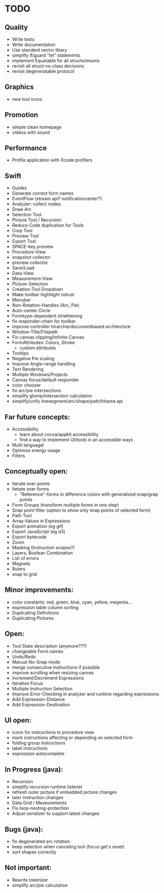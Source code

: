 TODO
====

Quality
-------
 - Write tests
 - Write documentation
 - Use standard vector libary
 - simplify if/guard "let" statements
 - implement Equatable for all structs/enums
 - revisit all struct-vs-class decisions
 - revisit degeneratable protocol

Graphics
--------
 - new tool icons

Promotion
---------
 - simple clean homepage
 - videos with sound
 
Performance
-----------
 - Profile application with Xcode profilers

Swift
-----
 - Guides
 - Generate correct form names
 - EventFlow (stream api? notificationcenter?)
 - Analyzer: collect nodes
 - Draw Arc
 - Selection Tool
 - Picture Tool / Recursion
 - Reduce Code duplication for Tools
 - Crop Tool
 - Preview Tool
 - Export Tool
 - SPACE-key preview
 - Procedure-View
 - snapshot collector
 - preview collector
 - Save/Load
 - Data-View
 - Measurement-View
 - Picture-Selection
 - Creation-Tool Dropdown
 - Make toolbar hightlight robust
 - Menubar
 - Non-Rotation-Handles (Arc, Pie)
 - Auto-center Circle
 - Formtype-dependent striehtening
 - fix responder-chain for toolbar
 - improve controller hirarchie/documentbased architecture
 - Window-Title/Filepath
 - Fix canvas clipping/Infinite Canvas
 - FormAttributes: Colors, Stroke
    - custom attributes
 - Tooltips
 - Negative Pie scaling
 - Improve Angle-range handling
 - Text Rendering
 - Multiple Windows/Projects
 - Canvas focus/default responder
 - color chooser
 - fix arc/pie intersections
 - simplify glomp/intersection calculation
 - simplify/unify linesegment/arc/shape/path/hitarea api

Far future concepts:
--------------------
 - Accessibility
    - learn about cocoa/appkit accessibility
    - find a way to implement UI/tools in an accessible ways
 - Multi languagal
 - Optimize energy usage
 - Filters

Conceptually open:
------------------
 - Iterate over points
 - Itetate over forms
    - "Reference"-forms in difference colors with generalized snap/grap points
 - Form Groups (transform multiple forms in one step)
 - Snap point filter (option to show only snap points of selected form)
 - Path Tool
 - Array-Values in Expressions
 - Export animation (eg gif)
 - Export JavaScript (eg d3)
 - Export bytecode
 - Zoom
 - Masking (Instruction scopes?)
 - Layers, Boolean Combination
 - List of errors
 - Magnets
 - Rulers
 - snap to grid

Minor improvements:
-------------------
 - color constants: red, green, blue, cyan, yellow, megenta...
 - expression table column sorting
 - Duplicating Definitions
 - Duplicating Pictures

Open:
-----
 - Tool State description (anymore???)
 - changeable Form names
 - Undo/Redo
 - Manual No-Snap mode
 - merge consecutive instructions if possible
 - improve scrolling when resizing canvas
 - Increment/Decrement Expressions
 - Iteration Focus
 - Multiple Instruction Selection
 - Improve Error-Checking in analyzer and runtime regarding expressions
 - Add Expression-Distance
 - Add Expression-Destination

UI open:
--------
 - icons for instructions in procedure view
 - mark instructions affecting or depending on selected form
 - folding group instructions
 - label instructions
 - expression autocomplete

In Progress (java):
-------------------
 - Recursion
 - simplify recursion runtime listener
 - refresh outer picture if embedded picture changes
 - later instruction changes
 - Data Grid / Measurements
 - Fix loop-nesting-protection
 - Adjust serializer to support latest changes

Bugs (java):
------------
 - fix degenerated arc rotation
 - keep selection when canceling tool (focus get's reset)
 - sort shapes correctly

Not important:
--------------
 - Rewrite tokenizer
 - simplify arc/pie calculation
